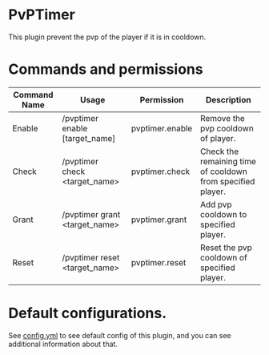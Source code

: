 # PvPTimer
This plugin prevent the pvp of the player if it is in cooldown.


# Commands and permissions
| Command Name | Usage | Permission | Description |
|-|-|-|-|
| Enable | /pvptimer enable [target_name] | pvptimer.enable | Remove the pvp cooldown of player. |
| Check | /pvptimer check <target_name> | pvptimer.check | Check the remaining time of cooldown from specified player. |
| Grant | /pvptimer grant <target_name> | pvptimer.grant | Add pvp cooldown to specified player.  |
| Reset | /pvptimer reset <target_name> | pvptimer.reset | Reset the pvp cooldown of specified player. |


# Default configurations.
See [config.yml](src/main/resources/config.yml) to see default config of this plugin, and you can see additional information about that.
